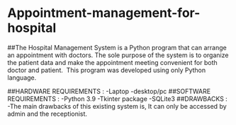 # Appointment-management-for-hospital
##The Hospital Management System is a Python program that can arrange an appointment with doctors.
The sole purpose of the system is to organize the patient data and make the appointment meeting convenient for both doctor and patient.
 This program was developed using only Python language.

##HARDWARE REQUIREMENTS :
 -Laptop
-desktop/pc
##SOFTWARE REQUIREMENTS :
   -Python 3.9
   -Tkinter package
   -SQLite3
##DRAWBACKS :
-The main drawbacks of this existing system is, It can only be accessed by  admin and the receptionist.

